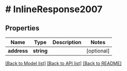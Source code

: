 # # InlineResponse2007

## Properties

Name | Type | Description | Notes
------------ | ------------- | ------------- | -------------
**address** | **string** |  | [optional] 

[[Back to Model list]](../../README.md#documentation-for-models) [[Back to API list]](../../README.md#documentation-for-api-endpoints) [[Back to README]](../../README.md)


